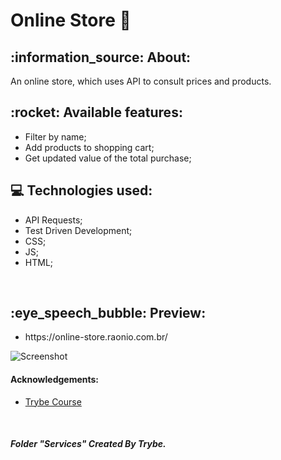 <h1>Online Store 🛒</h1>  

<div>
<h2>:information_source: About: </h2>
<p>An online store, which uses API to consult prices and products. </p>
</div>

<h2>:rocket: Available features: </h2>

<ul> 
<li>Filter by name; </li>
<li>Add products to shopping cart; </li>
<li>Get updated value of the total purchase; </li>

</ul>

<h2>💻 Technologies used: </h2>

<ul>
<li>API Requests; </li>
<li>Test Driven Development; </li>
<li>CSS; </li>
<li>JS; </li>
<li>HTML; </li>
</ul>

</br>

<h2>:eye_speech_bubble: Preview: </h2>
<ul>
  <li>
    https://online-store.raonio.com.br/
  </li>
</ul>

![Screenshot](prototipo.gif)


<h4>Acknowledgements: </h4>

- [Trybe Course](https://www.betrybe.com/)
<br/>

<h5> Folder "Services" Created By Trybe. </h5>
